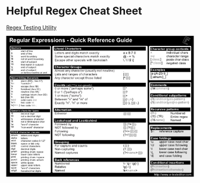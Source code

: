 # Helpful Regex Cheat Sheet

[Regex Testing Utility](https://regex101.com/)

![Regex Cheat Sheet](helpful-regex-cheat-sheet.jpg "Regex Cheat Sheet")
